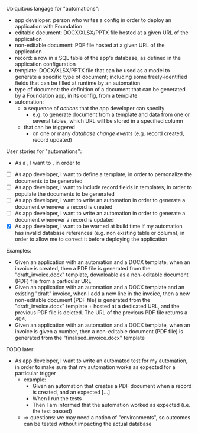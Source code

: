 Ubiquitous langage for "automations":

- app developer: person who writes a config in order to deploy an application with Foundation
- editable document: DOCX/XLSX/PPTX file hosted at a given URL of the application
- non-editable document: PDF file hosted at a given URL of the application
- record: a row in a SQL table of the app's database, as defined in the application configuration
- template: DOCX/XLSX/PPTX file that can be used as a model to generate a specific type of document; including some freely-identified fields that can be filled at runtime by an automation
- type of document: the definition of a document that can be generated by a Foundation app, in its config, from a template
- automation:
  - a sequence of _actions_ that the app developer can specify
    - e.g. to generate document from a template and data from one or several tables, which URL will be stored in a specified column
  - that can be triggered
    - on one or many _database change events_ (e.g. record created, record updated)

User stories for "automations":

- As a <persona>, I want to <action>, in order to <goal>
- [ ] As app developer, I want to define a template, in order to personalize the documents to be generated
- [ ] As app developer, I want to include record fields in templates, in order to populate the documents to be generated
- [ ] As app developer, I want to write an automation in order to generate a document whenever a record is created
- [ ] As app developer, I want to write an automation in order to generate a document whenever a record is updated
- [x] As app developer, I want to be warned at build time if my automation has invalid database references (e.g. non existing table or column), in order to allow me to correct it before deploying the application

Examples:

- Given an application with an automation and a DOCX template, when an invoice is created, then a PDF file is generated from the "draft_invoice.docx" template, downloable as a non-editable document (PDF) file from a particular URL
- Given an application with an automation and a DOCX template and an existing "draft" invoice, when I add a new line in the invoice, then a new non-editable document (PDF file) is generated from the "draft_invoice.docx" template + hosted at a dedicated URL, and the previous PDF file is deleted. The URL of the previous PDF file returns a 404.
- Given an application with an automation and a DOCX template, when an invoice is given a number, then a non-editable document (PDF file) is generated from the "finalised_invoice.docx" template

TODO later:

- As app developer, I want to write an automated test for my automation, in order to make sure that my automation works as expected for a particular trigger
  - example:
    - Given an automation that creates a PDF document when a record is created, and an expected [...]
    - When I run the tests
    - Then I am informed that the automation worked as expected (i.e. the test passed)
  - => questions: we may need a notion of "environments", so outcomes can be tested without impacting the actual database
